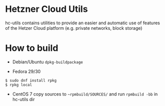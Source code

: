 # Hetzner Cloud Utils
hc-utils contains utilities to provide an easier and automatic use of features of the Hetzer Cloud platform
(e.g. private networks, block storage)

# How to build

* Debian/Ubuntu
`dpkg-buildpackage`

* Fedora 29/30
```
$ sudo dnf install rpkg
$ rpkg local
```

* CentOS 7
copy sources to `~rpmbuild/SOURCES/` and run `rpmbuild -bb` in hc-utils dir
